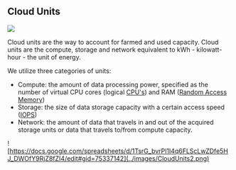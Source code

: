 ## Cloud Units

![](../images/domore.png)

Cloud units are the way to account for farmed and used capacity. Cloud units are the compute, storage and network equivalent to kWh - kilowatt-hour - the unit of energy.

We utilize three categories of units:
- Compute: the amount of data processing power, specified as the number of virtual CPU cores (logical [CPU's](https://en.wikipedia.org/wiki/Central_processing_unit)) and RAM ([Random Access Memory](https://en.wikipedia.org/wiki/Random-access_memory))
- Storage: the size of data storage capacity with a certain access speed ([IOPS](https://en.wikipedia.org/wiki/IOPS))
- Network: the amount of data that travels in and out of the acquired storage units or data that travels to/from compute capacity.

![https://docs.google.com/spreadsheets/d/1TsrG_bvrPl1I4q6FLScLwZDfe5HJ_DWOfY9RjZ8fZI4/edit#gid=75337142](../images/CloudUnits2.png)





